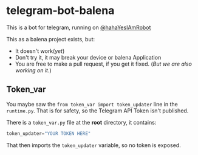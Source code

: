 # telegram-bot-balena 
This is a bot for telegram, running on [@hahaYesIAmRobot](https://t.me/hahaYesIAmRobot)

This as a balena project exists, but:
- It doesn't work(*yet*)
- Don't try it, it may break your device or balena Application
- You are free to make a pull request, if you get it fixed. (*But we are also working on it.*)
 
## Token_var
You maybe saw the `from token_var import token_updater` line in the `runtime.py`.
That is for safety, so the Telegram API Token isn't published.

There is a `token_var.py` file at the **root** directory, it contains:
```python
token_updater="YOUR TOKEN HERE"
```
That then imports the `token_updater` variable, so no token is exposed.